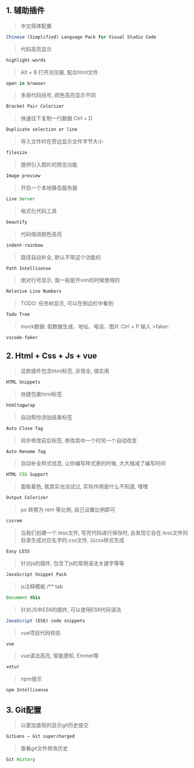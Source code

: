 ## 1. 辅助插件

> 中文简体配置
```javascript
Chinese (Simplified) Language Pack for Visual Studio Code
```

> 代码高亮显示
```javascript
highlight-words
```

> Alt + B 打开浏览器, 配合html文件
```javascript
open in browser
```

> 多层代码括号, 颜色高亮显示不同
```javascript
Bracket Pair Colorizer
```

> 快速往下复制一行数据 Ctrl + D
```javascript
Duplicate selection or line
```

> 导入文件时在旁边显示文件字节大小
```javascript
filesize
```

> 提供引入图片的预览功能
```javascript
Image preview
```

> 开启一个本地静态服务器
```javascript
Live Server
```

> 格式化代码工具
```javascript
beautify
```

> 代码缩进颜色高亮
```javascript
indent-rainbow
```

> 路径自动补全, 默认不带这个功能的
```javascript
Path Intellisense
```

> 绝对行号显示, 我一般是开vim的时候使用的
```javascript
Relative Line Numbers
```

> TODO: 任务树显示, 可以在侧边栏中看到
```javascript
Todo Tree
```

> mock数据: 假数据生成、地址、电话、图片 Ctrl + P 输入 >faker:
```javascript
vscode-faker
```



## 2. Html + Css + Js + vue

> 这款插件包含html标签, 非常全, 很实用
```javascript
HTML Snippets
```

> 快捷包裹html标签
```javascript
htmltagwrap
```

> 自动帮你添加结束标签
```javascript
Auto Close Tag
```

> 同步修改前后标签, 修改其中一个时另一个自动改变
```javascript
Auto Rename Tag
```

> 自动补全样式信息, 让你编写样式表的时候, 大大缩减了编写时间
```javascript
HTML CSS Support
```

> 面板着色, 我其实也没试过, 实际作用是什么不知道, 嘿嘿
```javascript
Output Colorizer
```

> px 转换为 rem 等比例, 自己设置比例即可
```javascript
cssrem
```

> 当我们创建一个.less文件, 写完代码进行保存时, 会发现它会在.less文件同目录生成对应名字的.css文件, 以css样式生成
```javascript
Easy LESS
```

> 针对js的插件, 包含了js的常用语法关键字等等
```javascript
JavaScript Snippet Pack
```

> js注释模板 /** tab
```javascript
Document this
```

> 针对JS中ES6的插件, 可以使用ES6代码语法
```javascript
JavaScript (ES6) code snippets
```

> vue项目代码校验
```javascript
vue
```

> vue语法高亮, 智能感知, Emmet等
```javascript
vetur
```

> npm提示
```javascript
npm Intellisense
```



## 3. Git配置
> 以更加直观的显示git历史提交
```javascript
GitLens — Git supercharged
```

> 查看git文件修改历史
```javascript
Git History
```
